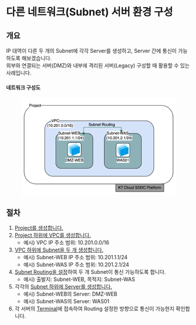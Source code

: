 # 다른 네트워크(Subnet) 서버 환경 구성

## 개요

IP 대역이 다른 두 개의 Subnet에 각각 Server를 생성하고, Server 간에 통신이 가능하도록 해보겠습니다.\
외부와 연결되는 서버(DMZ)와 내부에 격리된 서버(Legacy) 구성할 때 활용할 수 있는 사례입니다.

#### 네트워크 구성도

<figure><img src="../.gitbook/assets/image (145).png" alt=""><figcaption></figcaption></figure>



## 절차

1. [Project를 생성합니다.](../common/project.md#project-4)
2. [Project 하위에 VPC를 생성합니다.](../network/vpc.md#vpc-1)
   * 예시) VPC IP 주소 범위: 10.201.0.0/16
3. [VPC 하위에 Subnet을 두 개 생성합니다.](../network/subnet.md#subnet-1)
   * 예시) Subnet-WEB IP 주소 범위: 10.201.1.1/24
   * 예시) Subnet-WAS IP 주소 범위: 10.201.2.1/24&#x20;
4. [Subnet Routing을 설정](../network/subnet-routing.md#subnet-routing-1)하여 두 개 Subnet이 통신 가능하도록 합니다.
   * 예시) 출발지: Subnet-WEB, 목적지: Subnet-WAS
5. 각각의 [Subnet 하위에 Server를 생성합니다.](../compute/server.md#server-2)
   * 예시) Subnet-WEB의 Server: DMZ-WEB
   * 예시) Subnet-WAS의 Server: WAS01
6. 각 서버의 [Terminal](../compute/server.md#server-terminal)에 접속하여 Routing 설정한 방향으로 통신이 가능한지 확인합니다.

